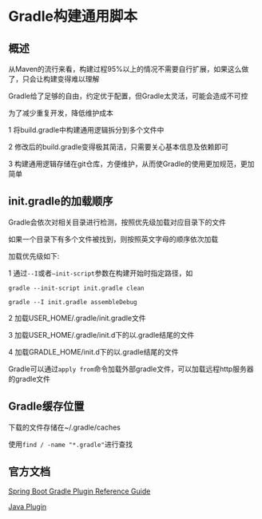 # Gradle构建通用脚本

## 概述

从Maven的流行来看，构建过程95%以上的情况不需要自行扩展，如果这么做了，只会让构建变得难以理解

Gradle给了足够的自由，约定优于配置，但Gradle太灵活，可能会造成不可控

为了减少重复开发，降低维护成本

1 将build.gradle中构建通用逻辑拆分到多个文件中

2 修改后的build.gradle变得极其简洁，只需要关心基本信息及依赖即可

3 构建通用逻辑存储在git仓库，方便维护，从而使Gradle的使用更加规范，更加简单

## init.gradle的加载顺序

Gradle会依次对相关目录进行检测，按照优先级加载对应目录下的文件

如果一个目录下有多个文件被找到，则按照英文字母的顺序依次加载

加载优先级如下:

1 通过`--I`或者`–init-script`参数在构建开始时指定路径，如

```
gradle --init-script init.gradle clean

gradle --I init.gradle assembleDebug
```

2 加载USER_HOME/.gradle/init.gradle文件

3 加载USER_HOME/.gradle/init.d下的以.gradle结尾的文件

4 加载GRADLE_HOME/init.d下的以.gradle结尾的文件

Gradle可以通过`apply from`命令加载外部gradle文件，可以加载远程http服务器的gradle文件

## Gradle缓存位置

下载的文件存储在~/.gradle/caches

使用`find / -name "*.gradle"`进行查找

## 官方文档

[Spring Boot Gradle Plugin Reference Guide](https://docs.spring.io/spring-boot/docs/current/gradle-plugin/reference/html/)

[Java Plugin](https://docs.gradle.org/current/userguide/java_plugin.html)